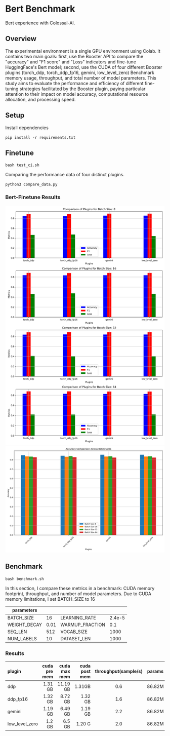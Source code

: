 # Bert Benchmark
Bert experience with Colossal-AI.

## Overview

The experimental environment is a single GPU environment using Colab. It contains two main goals: first, use the Booster API to compare the "accuracy" and "F1 score" and "Loss" indicators and fine-tune HuggingFace's Bert model; second, use the CUDA of four different Booster plugins (torch_ddp, torch_ddp_fp16, gemini, low_level_zero) Benchmark memory usage, throughput, and total number of model parameters. This study aims to evaluate the performance and efficiency of different fine-tuning strategies facilitated by the Booster plugin, paying particular attention to their impact on model accuracy, computational resource allocation, and processing speed.

## Setup
Install dependencies

```
pip install -r requirements.txt
```

## Finetune

```
bash test_ci.sh
```

Comparing the performance data of four distinct plugins.
```
python3 compare_data.py
```

### Bert-Finetune Results

![alt text](image.png)
![alt text](image-acc.png)
## Benchmark
```
bash benchmark.sh
```

In this section, I compare these metrics in a benchmark: CUDA memory footprint, throughput, and number of model parameters. Due to CUDA memory limitations, I set BATCH_SIZE to 16

| parameters  | | | |
| ------------|-------- |-------- |-------- |
| BATCH_SIZE   |16    | LEARNING_RATE    |2.4e-5 | 
| WEIGHT_DECAY |0.01   | WARMUP_FRACTION  |0.1    |
| SEQ_LEN   |512    | VOCAB_SIZE    |1000 | 
| NUM_LABELS |10   | DATASET_LEN  |1000    |

### Results

| plugin | cuda pre mem | cuda max mem | cuda post mem |throughput(sample/s) | params |
| :-----| -----------: |-----------: |-----------: | :-----------: | :-----------: |
| ddp | 1.31 GB |11.19 GB | 1.31GB |  0.6 | 86.82M |
| ddp_fp16 | 1.32 GB | 8.72 GB | 1.32 GB | 1.6 | 86.82M |
| gemini | 1.19 GB |6.49 GB | 1.19 GB |  2.2 | 86.82M |
| low_level_zero | 1.2 GB | 6.5 GB | 1.20 G | 2.0 | 86.82M |

